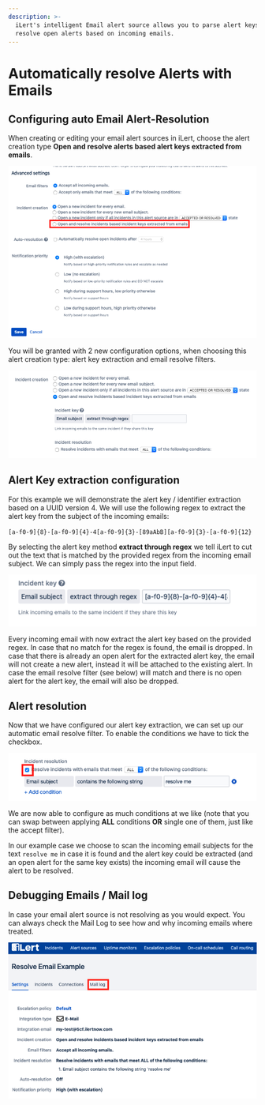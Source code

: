 ```yaml
---
description: >-
  iLert's intelligent Email alert source allows you to parse alert keys and
  resolve open alerts based on incoming emails.
---
```


# Automatically resolve Alerts with Emails

## Configuring auto Email Alert-Resolution

When creating or editing your email alert sources in iLert, choose the alert creation type **Open and resolve alerts based alert keys extracted from emails**.

![](../../.gitbook/assets/screenshot-2020-06-17-at-14.46.18.png)

You will be granted with 2 new configuration options, when choosing this alert creation type: alert key extraction and email resolve filters.

![](../../.gitbook/assets/screenshot-2020-06-17-at-14.50.48.png)

## Alert Key extraction configuration

For this example we will demonstrate the alert key / identifier extraction based on a UUID version 4. We will use the following regex to extract the alert key from the subject of the incoming emails:

`[a-f0-9]{8}-[a-f0-9]{4}-4[a-f0-9]{3}-[89aAbB][a-f0-9]{3}-[a-f0-9]{12}`

By selecting the alert key method **extract through regex** we tell iLert to cut out the text that is matched by the provided regex from the incoming email subject. We can simply pass the regex into the input field.

![](../../.gitbook/assets/screenshot-2020-06-17-at-14.51.58.png)

Every incoming email with now extract the alert key based on the provided regex. In case that no match for the regex is found, the email is dropped. In case that there is already an open alert for the extracted alert key, the email will not create a new alert, instead it will be attached to the existing alert. In case the email resolve filter (see below) will match and there is no open alert for the alert key, the email will also be dropped.

## Alert resolution

Now that we have configured our alert key extraction, we can set up our automatic email resolve filter. To enable the conditions we have to tick the checkbox.

![](../../.gitbook/assets/screenshot-2020-06-17-at-14.56.54.png)

We are now able to configure as much conditions at we like (note that you can swap between applying **ALL** conditions **OR** single one of them, just like the accept filter).

In our example case we choose to scan the incoming email subjects for the text `resolve me` in case it is found and the alert key could be extracted (and an open alert for the same key exists) the incoming email will cause the alert to be resolved.

## Debugging Emails / Mail log

In case your email alert source is not resolving as you would expect. You can always check the Mail Log to see how and why incoming emails where treated.

![](../../.gitbook/assets/screenshot-2020-06-17-at-15.01.41.png)
